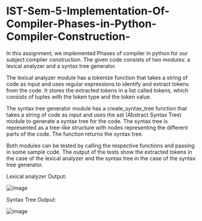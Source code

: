 # IST-Sem-5-Implementation-Of-Compiler-Phases-in-Python-Compiler-Construction-
In this assignment, we implemented Phases of compiler in python for our subject compiler construction.
The given code consists of two modules: a lexical analyzer and a syntax tree generator.

The lexical analyzer module has a tokenize function that takes a string of code as input and uses regular expressions to identify and extract tokens from the code. It stores the extracted tokens in a list called tokens, which consists of tuples with the token type and the token value.

The syntax tree generator module has a create_syntax_tree function that takes a string of code as input and uses the ast (Abstract Syntax Tree) module to generate a syntax tree for the code. The syntax tree is represented as a tree-like structure with nodes representing the different parts of the code. The function returns the syntax tree.

Both modules can be tested by calling the respective functions and passing in some sample code. The output of the tests show the extracted tokens in the case of the lexical analyzer and the syntax tree in the case of the syntax tree generator.

Lexical analyzer Output:

![image](https://github.com/Qalb-E-Ali/IST-Sem-5-Implementation-Of-Compiler-Phases-in-python-Compiler-Construction-/blob/main/lexical%20analyzer%20Output.png)

Syntax Tree Output:

![image](https://github.com/Qalb-E-Ali/IST-Sem-5-Implementation-Of-Compiler-Phases-in-python-Compiler-Construction-/blob/main/Syntax%20Tree%20Output.png)
